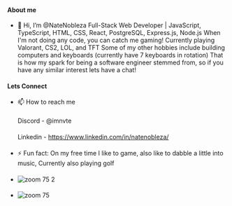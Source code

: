 #### About me
- 👋 Hi, I’m @NateNobleza
    Full-Stack Web Developer | JavaScript, TypeScript, HTML, CSS, React, PostgreSQL, Express.js, Node.js
    When I'm not doing any code, you can catch me gaming! Currently playing Valorant, CS2, LOL, and TFT
    Some of my other hobbies include building computers and keyboards (currently have 7 keyboards in rotation)
    That is how my spark for being a software engineer stemmed from, so if you have any similar interest
    lets have a chat!


#### Lets Connect
- 📫 How to reach me
  ####
    Discord - @imnvte
  ####
    Linkedin - https://www.linkedin.com/in/natenobleza/


#### 
- ⚡ Fun fact:
    On my free time I like to game, also like to dabble a little into music, Currently also playing golf


#### 
- ![zoom 75 2](https://github.com/NateNobleza/NateNobleza/assets/154506686/fcdb7aeb-bb3d-45ed-ab25-d8c2693d0881)
####
- ![zoom 75](https://github.com/NateNobleza/NateNobleza/assets/154506686/7d734acc-1b0e-4958-b640-07c6e93882a8)



<!---
NateNobleza/NateNobleza is a ✨ special ✨ repository because its `README.md` (this file) appears on your GitHub profile.
You can click the Preview link to take a look at your changes.
--->
